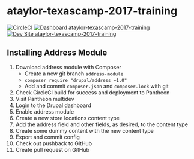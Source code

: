# ataylor-texascamp-2017-training

[![CircleCI](https://circleci.com/gh/texascamp-2017-training/ataylor-texascamp-2017-training.svg?style=shield)](https://circleci.com/gh/texascamp-2017-training/ataylor-texascamp-2017-training)
[![Dashboard ataylor-texascamp-2017-training](https://img.shields.io/badge/dashboard-ataylor_texascamp_2017_training-yellow.svg)](https://dashboard.pantheon.io/sites/11ac4ab0-273e-4a0b-844a-76456e209cbf#dev/code)
[![Dev Site ataylor-texascamp-2017-training](https://img.shields.io/badge/site-ataylor_texascamp_2017_training-blue.svg)](http://dev-ataylor-texascamp-2017-training.pantheonsite.io/)

## Installing Address Module
1) Download address module with Composer
	- Create a new git branch `address-module`
	- `composer require "drupal/address ~1.0"`
	- Add and commit `composer.json` and `composer.lock` with git
2) Check CircleCI build for success and deployment to Pantheon
3) Visit Pantheon multidev
4) Login to the Drupal dashboard
5) Enable address module
6) Create a new store locations content type
7) Add the address field and other fields, as desired, to the content type
8) Create some dummy content with the new content type
9) Export and commit config
10) Check out pushback to GitHub
11) Create pull request on GitHub

